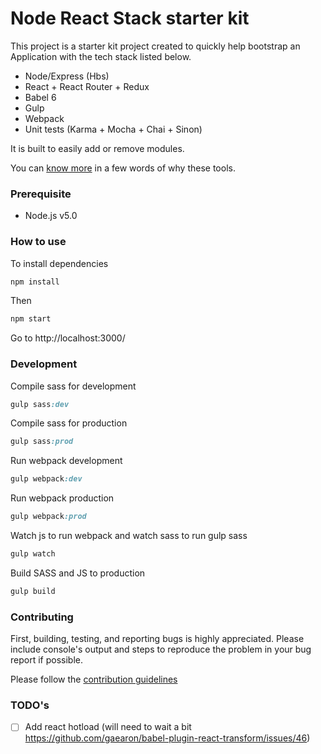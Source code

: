 Node React Stack starter kit
======================

This project is a starter kit project created to quickly help bootstrap an Application with the tech stack listed below.

- Node/Express (Hbs)
- React + React Router + Redux
- Babel 6
- Gulp
- Webpack
- Unit tests (Karma + Mocha + Chai + Sinon)

It is built to easily add or remove modules.

You can [know more](docs/intro.md) in a few words of why these tools.

### Prerequisite

- Node.js v5.0

### How to use

To install dependencies

```ruby
npm install
```

Then

```ruby
npm start
```

Go to http://localhost:3000/

### Development

Compile sass for development

```ruby
gulp sass:dev
```

Compile sass for production

```ruby
gulp sass:prod
```

Run webpack development

```ruby
gulp webpack:dev
```

Run webpack production

```ruby
gulp webpack:prod
```

Watch js to run webpack and watch sass to run gulp sass

```ruby
gulp watch
```

Build SASS and JS to production

```ruby
gulp build
```

### Contributing

First, building, testing, and reporting bugs is highly appreciated. Please include console's output and steps to reproduce the problem in your bug report if possible.

Please follow the [contribution guidelines](CONTRIBUTING.md)

### TODO's

- [ ] Add react hotload (will need to wait a bit https://github.com/gaearon/babel-plugin-react-transform/issues/46)
